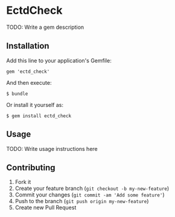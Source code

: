 # EctdCheck

TODO: Write a gem description

## Installation

Add this line to your application's Gemfile:

    gem 'ectd_check'

And then execute:

    $ bundle

Or install it yourself as:

    $ gem install ectd_check

## Usage

TODO: Write usage instructions here

## Contributing

1. Fork it
2. Create your feature branch (`git checkout -b my-new-feature`)
3. Commit your changes (`git commit -am 'Add some feature'`)
4. Push to the branch (`git push origin my-new-feature`)
5. Create new Pull Request
